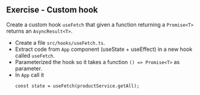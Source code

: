 ## Exercise - Custom hook

Create a custom hook `useFetch` that given a function returning a `Promise<T>` returns an `AsyncResult<T>`.

- Create a file `src/hooks/useFetch.ts`.
- Extract code from `App` component (useState + useEffect) in a new hook called `useFetch`.
- Parameterized the hook so it takes a function `() => Promise<T>` as parameter.
- In `App` call it
  ```tsx
  const state = useFetch(productService.getAll);
  ```
